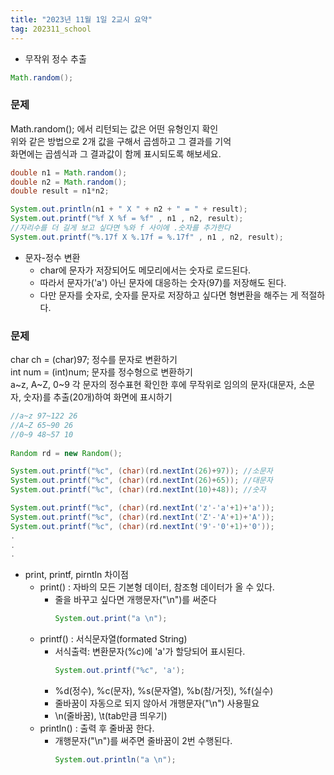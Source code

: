 ```yaml
---
title: "2023년 11월 1일 2교시 요약"
tag: 202311_school
---
```

- 무작위 정수 추출
 ```java
 Math.random();
 ```

### 문제
Math.random(); 에서 리턴되는 값은 어떤 유형인지 확인<br>
위와 같은 방법으로 2개 값을 구해서 곱셈하고 그 결과를 기억<br>
화면에는 곱셈식과 그 결과값이 함께 표시되도록 해보세요.<br>

```java
double n1 = Math.random();
double n2 = Math.random();
double result = n1*n2;

System.out.println(n1 + " X " + n2 + " = " + result);
System.out.printf("%f X %f = %f" , n1 , n2, result);
//자리수를 더 길게 보고 싶다면 %와 f 사이에 .숫자를 추가한다
System.out.printf("%.17f X %.17f = %.17f" , n1 , n2, result);
```

- 문자-정수 변환
  - char에 문자가 저장되어도 메모리에서는 숫자로 로드된다.
  - 따라서 문자가('a') 아닌 문자에 대응하는 숫자(97)를 저장해도 된다.
  - 다만 문자를 숫자로, 숫자를 문자로 저장하고 싶다면 형변환을 해주는 게 적절하다.

### 문제
char ch = (char)97; 정수를 문자로 변환하기<br>
int num = (int)num; 문자를 정수형으로 변환하기<br>
a~z, A~Z, 0~9 각 문자의 정수표현 확인한 후에 
무작위로 임의의 문자(대문자, 소문자, 숫자)를 추출(20개)하여 화면에 표시하기

```java
//a~z 97~122 26
//A~Z 65~90 26
//0~9 48~57 10
	
Random rd = new Random();	

System.out.printf("%c", (char)(rd.nextInt(26)+97)); //소문자
System.out.printf("%c", (char)(rd.nextInt(26)+65)); //대문자
System.out.printf("%c", (char)(rd.nextInt(10)+48)); //숫자

System.out.printf("%c", (char)(rd.nextInt('z'-'a'+1)+'a'));
System.out.printf("%c", (char)(rd.nextInt('Z'-'A'+1)+'A'));
System.out.printf("%c", (char)(rd.nextInt('9'-'0'+1)+'0'));
.
.
.
```

- print, printf, pirntln 차이점
  - print() : 자바의 모든 기본형 데이터, 참조형 데이터가 올 수 있다.
    - 줄을 바꾸고 싶다면 개행문자("\n")를 써준다
        ```java
        System.out.print("a \n");
        ```
  - printf() : 서식문자열(formated String)
    - 서식출력: 변환문자(%c)에 'a'가 할당되어 표시된다.
        ```java
        System.out.printf("%c", 'a');
        ```
    - %d(정수), %c(문자), %s(문자열), %b(참/거짓), %f(실수)
    - 줄바꿈이 자동으로 되지 않아서 개행문자("\n") 사용필요
    - \n(줄바꿈), \t(tab만큼 띄우기)
  - println() : 출력 후 줄바꿈 한다. 
    - 개행문자("\n")를 써주면 줄바꿈이 2번 수행된다.
        ```java
        System.out.println("a \n");
        ```
        